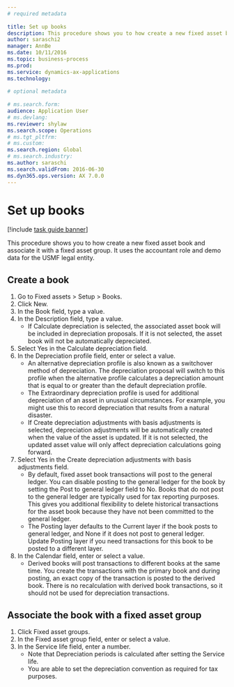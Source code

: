 ```yaml
--- 
# required metadata 
 
title: Set up books
description: This procedure shows you to how create a new fixed asset book and associate it with a fixed asset group. 
author: saraschi2
manager: AnnBe 
ms.date: 10/11/2016
ms.topic: business-process 
ms.prod:  
ms.service: dynamics-ax-applications 
ms.technology:  
 
# optional metadata 
 
# ms.search.form:   
audience: Application User 
# ms.devlang:  
ms.reviewer: shylaw
ms.search.scope: Operations 
# ms.tgt_pltfrm:  
# ms.custom:  
ms.search.region: Global
# ms.search.industry: 
ms.author: saraschi
ms.search.validFrom: 2016-06-30 
ms.dyn365.ops.version: AX 7.0.0 
---
```

# Set up books

[!include [task guide banner](../../includes/task-guide-banner.md)]

This procedure shows you to how create a new fixed asset book and associate it with a fixed asset group. It uses the accountant role and demo data for the USMF legal entity.


## Create a book
1. Go to Fixed assets > Setup > Books.
2. Click New.
3. In the Book field, type a value.
4. In the Description field, type a value.
    * If Calculate depreciation is selected, the associated asset book will be included in depreciation proposals. If it is not selected, the asset book will not be automatically depreciated.  
5. Select Yes in the Calculate depreciation field.
6. In the Depreciation profile field, enter or select a value.
    * An alternative depreciation profile is also known as a switchover method of depreciation. The depreciation proposal will switch to this profile when the alternative profile calculates a depreciation amount that is equal to or greater than the default depreciation profile.  
    * The Extraordinary depreciation profile is used for additional depreciation of an asset in unusual circumstances. For example, you might use this to record depreciation that results from a natural disaster.  
    * If Create depreciation adjustments with basis adjustments is selected, depreciation adjustments will be automatically created when the value of the asset is updated. If it is not selected, the updated asset value will only affect depreciation calculations going forward.  
7. Select Yes in the Create depreciation adjustments with basis adjustments field.
    * By default, fixed asset book transactions will post to the general ledger. You can disable posting to the general ledger for the book by setting the Post to general ledger field to No. Books that do not post to the general ledger are typically used for tax reporting purposes. This gives you additional flexibility to delete historical transactions for the asset book because they have not been committed to the general ledger.  
    * The Posting layer defaults to the Current layer if the book posts to general ledger, and None if it does not post to general ledger. Update Posting layer if you need transactions for this book to be posted to a different layer.  
8. In the Calendar field, enter or select a value.
    * Derived books will post transactions to different books at the same time. You create the transactions with the primary book and during posting, an exact copy of the transaction is posted to the derived book. There is no recalculation with derived book transactions, so it should not be used for depreciation transactions.  

## Associate the book with a fixed asset group
1. Click Fixed asset groups.
2. In the Fixed asset group field, enter or select a value.
3. In the Service life field, enter a number.
    * Note that Depreciation periods is calculated after setting the Service life.  
    * You are able to set the depreciation convention as required for tax purposes.  

